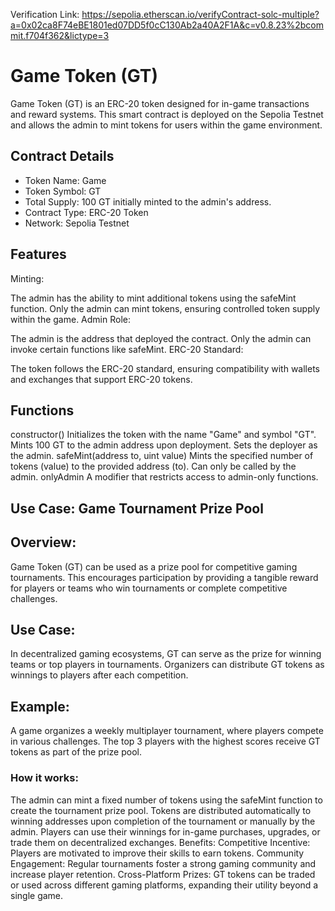 Verification Link: 
https://sepolia.etherscan.io/verifyContract-solc-multiple?a=0x02ca8F74eBE1801ed07DD5f0cC130Ab2a40A2F1A&c=v0.8.23%2bcommit.f704f362&lictype=3

# Game Token (GT)
Game Token (GT) is an ERC-20 token designed for in-game transactions and reward systems. This smart contract is deployed on the Sepolia Testnet and allows the admin to mint tokens for users within the game environment.

## Contract Details
- Token Name: Game
- Token Symbol: GT
- Total Supply: 100 GT initially minted to the admin's address.
- Contract Type: ERC-20 Token
- Network: Sepolia Testnet

## Features
Minting:

The admin has the ability to mint additional tokens using the safeMint function.
Only the admin can mint tokens, ensuring controlled token supply within the game.
Admin Role:

The admin is the address that deployed the contract.
Only the admin can invoke certain functions like safeMint.
ERC-20 Standard:

The token follows the ERC-20 standard, ensuring compatibility with wallets and exchanges that support ERC-20 tokens.
## Functions
constructor()
Initializes the token with the name "Game" and symbol "GT".
Mints 100 GT to the admin address upon deployment.
Sets the deployer as the admin.
safeMint(address to, uint value)
Mints the specified number of tokens (value) to the provided address (to).
Can only be called by the admin.
onlyAdmin
A modifier that restricts access to admin-only functions.

## Use Case: Game Tournament Prize Pool
## Overview:
Game Token (GT) can be used as a prize pool for competitive gaming tournaments. This encourages participation by providing a tangible reward for players or teams who win tournaments or complete competitive challenges.

## Use Case:
In decentralized gaming ecosystems, GT can serve as the prize for winning teams or top players in tournaments. Organizers can distribute GT tokens as winnings to players after each competition.

## Example:
A game organizes a weekly multiplayer tournament, where players compete in various challenges. The top 3 players with the highest scores receive GT tokens as part of the prize pool.

### How it works:
The admin can mint a fixed number of tokens using the safeMint function to create the tournament prize pool.
Tokens are distributed automatically to winning addresses upon completion of the tournament or manually by the admin.
Players can use their winnings for in-game purchases, upgrades, or trade them on decentralized exchanges.
Benefits:
Competitive Incentive: Players are motivated to improve their skills to earn tokens.
Community Engagement: Regular tournaments foster a strong gaming community and increase player retention.
Cross-Platform Prizes: GT tokens can be traded or used across different gaming platforms, expanding their utility beyond a single game.
